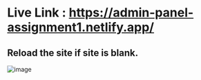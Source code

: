 # Live Link : https://admin-panel-assignment1.netlify.app/

## Reload the site if site is blank.

![image](https://github.com/user-attachments/assets/5b698f17-ea3a-44f8-a742-ae40c312528e)
